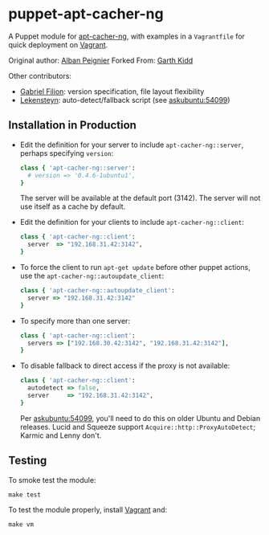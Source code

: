 # puppet-apt-cacher-ng

A Puppet module for [apt-cacher-ng], with examples in a `Vagrantfile` for quick deployment on [Vagrant].

Original author: [Alban Peignier]
Forked From: [Garth Kidd]

Other contributors:
* [Gabriel Filion]: version specification, file layout flexibility
* [Lekensteyn]: auto-detect/fallback script (see [askubuntu:54099])

## Installation in Production

* Edit the definition for your server to include `apt-cacher-ng::server`, perhaps
  specifying `version`:
  ```ruby      
  class { 'apt-cacher-ng::server':
    # version => '0.4.6-1ubuntu1',
  }
  ```
  The server will be available at the default port (3142).
  The server will not use itself as a cache by default. 

* Edit the definition for your clients to include `apt-cacher-ng::client`:
  ```ruby
  class { 'apt-cacher-ng::client':
    server  => "192.168.31.42:3142",
  }
  ```

* To force the client to run `apt-get update` before other puppet actions, use the `apt-cacher-ng::autoupdate_client`:
  ```ruby
  class { 'apt-cacher-ng::autoupdate_client':
    server => "192.168.31.42:3142"
  }
  ```

* To specify more than one server:
  ```ruby
  class { 'apt-cacher-ng::client':
    servers => ["192.168.30.42:3142", "192.168.31.42:3142"],
  }
  ```

* To disable fallback to direct access if the proxy is not available:
  ```ruby
  class { 'apt-cacher-ng::client':
    autodetect => false,
    server     => "192.168.31.42:3142",
  }
  ```
  Per [askubuntu:54099], you'll need to do this on older Ubuntu and Debian
  releases. Lucid and Squeeze support `Acquire::http::ProxyAutoDetect`;
  Karmic and Lenny don't.

## Testing

To smoke test the module:

    make test

To test the module properly, install [Vagrant] and:

    make vm

[apt-cacher-ng]: http://www.unix-ag.uni-kl.de/~bloch/acng/
[smoke test]: http://docs.puppetlabs.com/guides/tests_smoke.htm
[Alban Peignier]: https://github.com/albanpeignier
[Garth Kidd]: https://github.com/garthk
[Gabriel Filion]: https://github.com/lelutin
[Lekensteyn]: http://www.lekensteyn.nl/
[Vagrant]: http://vagrantup.com/
[host-only networking]: http://vagrantup.com/docs/host_only_networking.html
[askubuntu:54099]: http://askubuntu.com/a/54099
[Puppet Provisioning]: http://vagrantup.com/docs/provisioners/puppet.html
